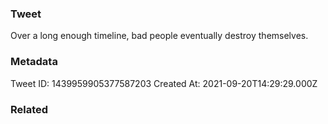 ### Tweet
Over a long enough timeline, bad people eventually destroy themselves.

### Metadata
Tweet ID: 1439959905377587203
Created At: 2021-09-20T14:29:29.000Z

### Related

